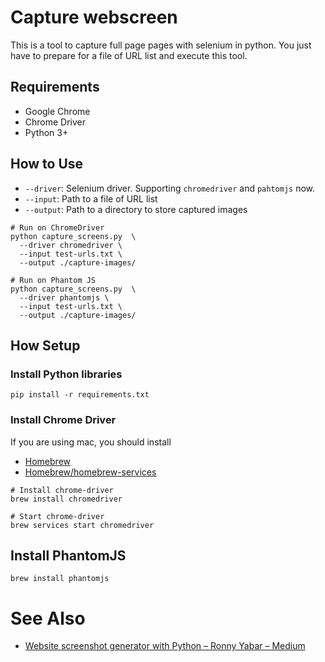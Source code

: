 # Capture webscreen

This is a tool to capture full page pages with selenium in python.
You just have to prepare for a file of URL list and execute this tool.

## Requirements

- Google Chrome
- Chrome Driver
- Python 3+

## How to Use

- `--driver`: Selenium driver. Supporting `chromedriver` and `pahtomjs` now.
- `--input`: Path to a file of URL list
- `--output`: Path to a directory to store captured images

```
# Run on ChromeDriver
python capture_screens.py  \
  --driver chromedriver \
  --input test-urls.txt \
  --output ./capture-images/

# Run on Phantom JS
python capture_screens.py  \
  --driver phantomjs \
  --input test-urls.txt \
  --output ./capture-images/
```

## How Setup

### Install Python libraries

```
pip install -r requirements.txt
```

### Install Chrome Driver

If you are using mac, you should install

- [Homebrew](https://brew.sh/)
- [Homebrew/homebrew\-services](https://github.com/Homebrew/homebrew-services)

```
# Install chrome-driver
brew install chromedriver

# Start chrome-driver
brew services start chromedriver
```

## Install PhantomJS

```
brew install phantomjs
```

# See Also

- [Website screenshot generator with Python – Ronny Yabar – Medium](https://medium.com/@ronnyml/website-screenshot-generator-with-python-593d6ddb56cb)
